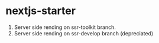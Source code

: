 # nextjs-starter

1. Server side rending on ssr-toolkit branch.
2. Server side rending on ssr-develop branch (depreciated)
